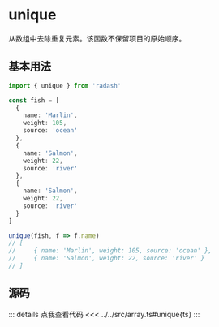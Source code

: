 # unique

从数组中去除重复元素。该函数不保留项目的原始顺序。

## 基本用法

```ts
import { unique } from 'radash'

const fish = [
  {
    name: 'Marlin',
    weight: 105,
    source: 'ocean'
  },
  {
    name: 'Salmon',
    weight: 22,
    source: 'river'
  },
  {
    name: 'Salmon',
    weight: 22,
    source: 'river'
  }
]

unique(fish, f => f.name)
// [
//     { name: 'Marlin', weight: 105, source: 'ocean' },
//     { name: 'Salmon', weight: 22, source: 'river' }
// ]

```

## 源码

::: details 点我查看代码
<<< ../../src/array.ts#unique{ts}
:::
